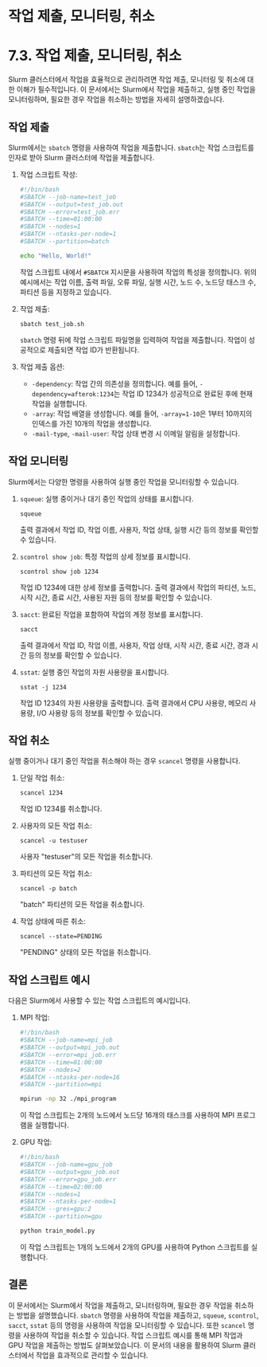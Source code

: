 # 작업 제출, 모니터링, 취소

# 7.3. 작업 제출, 모니터링, 취소

Slurm 클러스터에서 작업을 효율적으로 관리하려면 작업 제출, 모니터링 및 취소에 대한 이해가 필수적입니다. 이 문서에서는 Slurm에서 작업을 제출하고, 실행 중인 작업을 모니터링하며, 필요한 경우 작업을 취소하는 방법을 자세히 설명하겠습니다.

## 작업 제출

Slurm에서는 `sbatch` 명령을 사용하여 작업을 제출합니다. `sbatch`는 작업 스크립트를 인자로 받아 Slurm 클러스터에 작업을 제출합니다.

1. 작업 스크립트 작성:
    
    ```bash
    #!/bin/bash
    #SBATCH --job-name=test_job
    #SBATCH --output=test_job.out
    #SBATCH --error=test_job.err
    #SBATCH --time=01:00:00
    #SBATCH --nodes=1
    #SBATCH --ntasks-per-node=1
    #SBATCH --partition=batch
    
    echo "Hello, World!"
    
    ```
    
    작업 스크립트 내에서 `#SBATCH` 지시문을 사용하여 작업의 특성을 정의합니다. 위의 예시에서는 작업 이름, 출력 파일, 오류 파일, 실행 시간, 노드 수, 노드당 태스크 수, 파티션 등을 지정하고 있습니다.
    
2. 작업 제출:
    
    ```
    sbatch test_job.sh
    
    ```
    
    `sbatch` 명령 뒤에 작업 스크립트 파일명을 입력하여 작업을 제출합니다. 작업이 성공적으로 제출되면 작업 ID가 반환됩니다.
    
3. 작업 제출 옵션:
    - `-dependency`: 작업 간의 의존성을 정의합니다. 예를 들어, `-dependency=afterok:1234`는 작업 ID 1234가 성공적으로 완료된 후에 현재 작업을 실행합니다.
    - `-array`: 작업 배열을 생성합니다. 예를 들어, `-array=1-10`은 1부터 10까지의 인덱스를 가진 10개의 작업을 생성합니다.
    - `-mail-type`, `-mail-user`: 작업 상태 변경 시 이메일 알림을 설정합니다.

## 작업 모니터링

Slurm에서는 다양한 명령을 사용하여 실행 중인 작업을 모니터링할 수 있습니다.

1. `squeue`: 실행 중이거나 대기 중인 작업의 상태를 표시합니다.
    
    ```
    squeue
    
    ```
    
    출력 결과에서 작업 ID, 작업 이름, 사용자, 작업 상태, 실행 시간 등의 정보를 확인할 수 있습니다.
    
2. `scontrol show job`: 특정 작업의 상세 정보를 표시합니다.
    
    ```
    scontrol show job 1234
    
    ```
    
    작업 ID 1234에 대한 상세 정보를 출력합니다. 출력 결과에서 작업의 파티션, 노드, 시작 시간, 종료 시간, 사용된 자원 등의 정보를 확인할 수 있습니다.
    
3. `sacct`: 완료된 작업을 포함하여 작업의 계정 정보를 표시합니다.
    
    ```
    sacct
    
    ```
    
    출력 결과에서 작업 ID, 작업 이름, 사용자, 작업 상태, 시작 시간, 종료 시간, 경과 시간 등의 정보를 확인할 수 있습니다.
    
4. `sstat`: 실행 중인 작업의 자원 사용량을 표시합니다.
    
    ```
    sstat -j 1234
    
    ```
    
    작업 ID 1234의 자원 사용량을 출력합니다. 출력 결과에서 CPU 사용량, 메모리 사용량, I/O 사용량 등의 정보를 확인할 수 있습니다.
    

## 작업 취소

실행 중이거나 대기 중인 작업을 취소해야 하는 경우 `scancel` 명령을 사용합니다.

1. 단일 작업 취소:
    
    ```
    scancel 1234
    
    ```
    
    작업 ID 1234를 취소합니다.
    
2. 사용자의 모든 작업 취소:
    
    ```
    scancel -u testuser
    
    ```
    
    사용자 "testuser"의 모든 작업을 취소합니다.
    
3. 파티션의 모든 작업 취소:
    
    ```
    scancel -p batch
    
    ```
    
    "batch" 파티션의 모든 작업을 취소합니다.
    
4. 작업 상태에 따른 취소:
    
    ```
    scancel --state=PENDING
    
    ```
    
    "PENDING" 상태의 모든 작업을 취소합니다.
    

## 작업 스크립트 예시

다음은 Slurm에서 사용할 수 있는 작업 스크립트의 예시입니다.

1. MPI 작업:
    
    ```bash
    #!/bin/bash
    #SBATCH --job-name=mpi_job
    #SBATCH --output=mpi_job.out
    #SBATCH --error=mpi_job.err
    #SBATCH --time=01:00:00
    #SBATCH --nodes=2
    #SBATCH --ntasks-per-node=16
    #SBATCH --partition=mpi
    
    mpirun -np 32 ./mpi_program
    
    ```
    
    이 작업 스크립트는 2개의 노드에서 노드당 16개의 태스크를 사용하여 MPI 프로그램을 실행합니다.
    
2. GPU 작업:
    
    ```bash
    #!/bin/bash
    #SBATCH --job-name=gpu_job
    #SBATCH --output=gpu_job.out
    #SBATCH --error=gpu_job.err
    #SBATCH --time=02:00:00
    #SBATCH --nodes=1
    #SBATCH --ntasks-per-node=1
    #SBATCH --gres=gpu:2
    #SBATCH --partition=gpu
    
    python train_model.py
    
    ```
    
    이 작업 스크립트는 1개의 노드에서 2개의 GPU를 사용하여 Python 스크립트를 실행합니다.
    

## 결론

이 문서에서는 Slurm에서 작업을 제출하고, 모니터링하며, 필요한 경우 작업을 취소하는 방법을 설명했습니다. `sbatch` 명령을 사용하여 작업을 제출하고, `squeue`, `scontrol`, `sacct`, `sstat` 등의 명령을 사용하여 작업을 모니터링할 수 있습니다. 또한 `scancel` 명령을 사용하여 작업을 취소할 수 있습니다. 작업 스크립트 예시를 통해 MPI 작업과 GPU 작업을 제출하는 방법도 살펴보았습니다. 이 문서의 내용을 활용하여 Slurm 클러스터에서 작업을 효과적으로 관리할 수 있습니다.